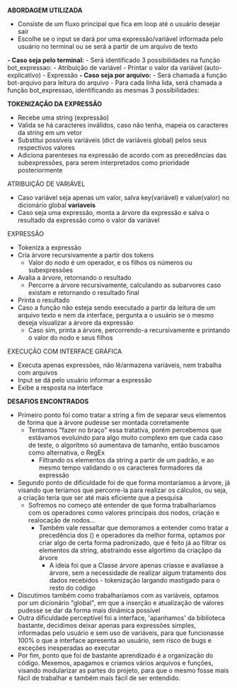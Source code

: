 **ABORDAGEM UTILIZADA**
- Consiste de um fluxo principal que fica em loop até o usuário desejar sair
- Escolhe se o input se dará por uma expressão/variável informada pelo usuário no terminal ou se será a partir de um arquivo de texto
  
**- Caso seja pelo terminal:**
     - Será identificado 3 possibilidades na função bot_expressao:
       - Atribuição de variável
       - Printar o valor da variável (auto-explicativo)
       - Expressão
**- Caso seja por arquivo:**
     - Será chamada a função bot-arquivo para leitura do arquivo
     - Para cada linha lida, será chamada a função bot_expressao, identificando as mesmas 3 possibilidades:

**TOKENIZAÇÃO DA EXPRESSÃO**
  - Recebe uma string (expressão)
  - Valida se há caracteres inválidos, caso não tenha, mapeia os caracteres da string em um vetor
  - Substitui possíveis variáveis (dict de variáveis global) pelos seus respectivos valores
  - Adiciona parenteses na expressão de acordo com as precedências das subexpressões, para serem interpretados como prioridade posteriormente

ATRIBUIÇÃO DE VARIÁVEL
  - Caso variável seja apenas um valor, salva key(variável) e value(valor) no dicionário global **variaveis**
  - Caso seja uma expressão, monta a árvore da expressão e salva o resultado da expressão como o valor da variável

EXPRESSÃO
  - Tokeniza a expressão
  - Cria árvore recursivamente a partir dos tokens
    - Valor do nodo é um operador, e os filhos os números ou subexpressões
  - Avalia a árvore, retornando o resultado
    - Percorre a árvore recursivamente, calculando as subarvores caso existam e retornando o resultado final
  - Printa o resultado
  - Caso a função não esteja sendo executado a partir da leitura de um arquivo texto e nem da interface, pergunta a o usuário se o mesmo deseja visualizar a árvore da expressão
      - Caso sim, printa a árvore, percorrendo-a recursivamente e printando o valor do nodo e seus filhos

EXECUÇÃO COM INTERFACE GRÁFICA
  - Executa apenas expressões, não lê/armazena variáveis, nem trabalha com arquivos
  - Input se dá pelo usuário informar a expressão
  - Exibe a resposta na interface


**DESAFIOS ENCONTRADOS**
- Primeiro ponto foi como tratar a string a fim de separar seus elementos de forma que a árvore pudesse ser montada corretamente
  - Tentamos "fazer no braço" essa tratativa, porém percebemos que estávamos evoluindo para algo muito complexo em que cada caso de teste, o algorítmo só aumentava de tamanho, então buscamos como alternativa, o RegEx
    - Filtrando os elementos da string a partir de um padrão, e ao mesmo tempo validando o os caracteres formadores da expressão
- Segundo ponto de dificuldade foi de que forma montaríamos a árvore, já visando que teríamos que percorre-la para realizar os cálculos, ou seja, a criação teria que ser até mais eficiente que a pesquisa
  - Sofremos no começo até entender de que forma trabalharíamos com os operadores como valores principais dos nodos, criação e realocação de nodos...
    - Também vale ressaltar que demoramos a entender como tratar a precedência dos () e operadores da melhor forma, optamos por criar algo de certa forma padronizado, que é feito já ao filtrar os elementos da string, abstraindo esse algortimo da criaçãpo da árvore
      - A ideia foi que a Classe árvore apenas criasse e avaliasse a árvore, sem a necessidade de realizar algum tratamento dos dados recebidos - tokenização largando mastigado para o resto do código
- Discutimos também como trabalharíamos com as variáveis, optamos por um dicionário "global", em que a inserção e atualização de valores pudesse se dar da forma mais dinâmica possível
- Outra dificuldade perceptível foi a interface, 'apanhamos' da biblioteca bastante, decidimos deixar apenas para expressões simples, informadas pelo usuário e sem uso de variáveis, para que funcionasse 100% o que a interface apresenta ao usuário, sem risco de bugs e exceções inesperadas ao executar
- Por fim, ponto que foi de bastante aprendizado é a organização do código. Mexemos, apagamos e criamos vários arquivos e funções, visando modularizar as partes do projeto, para que o mesmo fosse mais fácil de trabalhar e também mais fácil de ser entendido.

